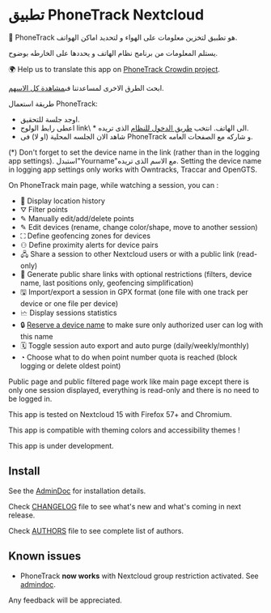 # تطبيق PhoneTrack Nextcloud

📱 PhoneTrack هو تطبيق لتخزين معلومات على الهواء و لتحديد اماكن الهواتف.

يستلم المعلومات من برنامج نظام الهاتف و يحددها على الخارطه بوضوح.

🌍 Help us to translate this app on [PhoneTrack Crowdin project](https://crowdin.com/project/phonetrack).

ابحث الطرق الاخرى لمساعدتنا فى[مشاهدة كل الاسهم](https://gitlab.com/eneiluj/phonetrack-oc/blob/master/CONTRIBUTING.md).

طريقة استعمال PhoneTrack:

* اوجد جلسة للتحقيق.
* اعطى رابط الولوج link\ * الى الهاتف. انتخب [طريق الدخول للنظام](https://gitlab.com/eneiluj/phonetrack-oc/wikis/userdoc#logging-methods) الذى تريده.
* شاهد الان الجلسه المحلية (او لا) فى PhoneTrack و شاركه مع الصفحات العامه.

(\*) Don't forget to set the device name in the link (rather than in the logging app settings). استبدل"Yourname"مع الاسم الذى تريده. Setting the device name in logging app settings only works with Owntracks, Traccar and OpenGTS.

On PhoneTrack main page, while watching a session, you can :

* 📍 Display location history
* ⛛ Filter points
* ✎ Manually edit/add/delete points
* ✎ Edit devices (rename, change color/shape, move to another session)
* ⛶ Define geofencing zones for devices
* ⚇ Define proximity alerts for device pairs
* 🖧 Share a session to other Nextcloud users or with a public link (read-only)
* 🔗 Generate public share links with optional restrictions (filters, device name, last positions only, geofencing simplification)
* 🖫 Import/export a session in GPX format (one file with one track per device or one file per device)
* 🗠 Display sessions statistics
* 🔒 [Reserve a device name](https://gitlab.com/eneiluj/phonetrack-oc/wikis/userdoc#device-name-reservation) to make sure only authorized user can log with this name
* 🗓 Toggle session auto export and auto purge (daily/weekly/monthly)
* ◔ Choose what to do when point number quota is reached (block logging or delete oldest point)

Public page and public filtered page work like main page except there is only one session displayed, everything is read-only and there is no need to be logged in.

This app is tested on Nextcloud 15 with Firefox 57+ and Chromium.

This app is compatible with theming colors and accessibility themes !

This app is under development.

## Install

See the [AdminDoc](https://gitlab.com/eneiluj/phonetrack-oc/wikis/admindoc) for installation details.

Check [CHANGELOG](https://gitlab.com/eneiluj/phonetrack-oc/blob/master/CHANGELOG.md#change-log) file to see what's new and what's coming in next release.

Check [AUTHORS](https://gitlab.com/eneiluj/phonetrack-oc/blob/master/AUTHORS.md#authors) file to see complete list of authors.

## Known issues

* PhoneTrack **now works** with Nextcloud group restriction activated. See [admindoc](https://gitlab.com/eneiluj/phonetrack-oc/wikis/admindoc#issue-with-phonetrack-restricted-to-some-groups-in-nextcloud).

Any feedback will be appreciated.